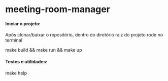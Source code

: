 # meeting-room-manager

#### Iniciar o projeto:

Após clonar/baixar o repositório, dentro do diretório raiz do projeto rode no terminal

make build && make run && make up

#### Testes e utilidades:

make help
